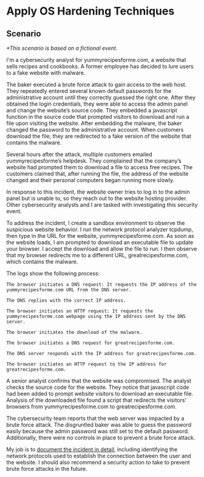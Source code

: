 <h1>Apply OS Hardening Techniques</h1>

<h2>Scenario</h2>

<i>*This scenario is based on a fictional event.</i>

I'm a cybersecurity analyst for yummyrecipesforme.com, a website that sells recipes and cookbooks. A former employee has decided to lure users to a fake website with malware. 

The baker executed a brute force attack to gain access to the web host. They repeatedly entered several known default passwords for the administrative account until they correctly guessed the right one. After they obtained the login credentials, they were able to access the admin panel and change the website’s source code. They embedded a javascript function in the source code that prompted visitors to download and run a file upon visiting the website. After embedding the malware, the baker changed the password to the administrative account. When customers download the file, they are redirected to a fake version of the website that contains the malware. 

Several hours after the attack, multiple customers emailed yummyrecipesforme’s helpdesk. They complained that the company’s website had prompted them to download a file to access free recipes. The customers claimed that, after running the file, the address of the website changed and their personal computers began running more slowly. 

In response to this incident, the website owner tries to log in to the admin panel but is unable to, so they reach out to the website hosting provider. Other cybersecurity analysts and I are tasked with investigating this security event.

To address the incident, I create a sandbox environment to observe the suspicious website behavior. I run the network protocol analyzer tcpdump, then type in the URL for the website, yummyrecipesforme.com. As soon as the website loads, I am prompted to download an executable file to update your browser. I accept the download and allow the file to run. I then observe that my browser redirects me to a different URL, greatrecipesforme.com, which contains the malware.  

The logs show the following process:

    The browser initiates a DNS request: It requests the IP address of the yummyrecipesforme.com URL from the DNS server.

    The DNS replies with the correct IP address. 

    The browser initiates an HTTP request: It requests the yummyrecipesforme.com webpage using the IP address sent by the DNS server.

    The browser initiates the download of the malware.

    The browser initiates a DNS request for greatrecipesforme.com.

    The DNS server responds with the IP address for greatrecipesforme.com.

    The browser initiates an HTTP request to the IP address for greatrecipesforme.com.

A senior analyst confirms that the website was compromised. The analyst checks the source code for the website. They notice that javascript code had been added to prompt website visitors to download an executable file. Analysis of the downloaded file found a script that redirects the visitors’ browsers from yummyrecipesforme.com to greatrecipesforme.com. 

The cybersecurity team reports that the web server was impacted by a brute force attack. The disgruntled baker was able to guess the password easily because the admin password was still set to the default password. Additionally, there were no controls in place to prevent a brute force attack. 

My job is to [document the incident in detail](https://github.com/dainecryption/OSHardeningTechniques/blob/main/Security%20Incident%20Report.pdf), including identifying the network protocols used to establish the connection between the user and the website.  I should also recommend a security action to take to prevent brute force attacks in the future.

<br />
<!--
 ```diff
- text in red
+ text in green
! text in orange
# text in gray
@@ text in purple (and bold)@@
```
--!>
